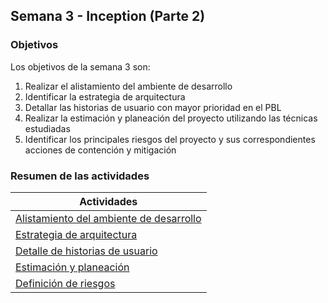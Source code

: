 ## Semana 3 - Inception (Parte 2)

### Objetivos

Los objetivos de la semana 3 son:

1. Realizar el alistamiento del ambiente de desarrollo
2. Identificar la estrategia de arquitectura
3. Detallar las historias de usuario con mayor prioridad en el PBL
4. Realizar la estimación y planeación del proyecto utilizando las técnicas estudiadas
5. Identificar los principales riesgos del proyecto y sus correspondientes acciones de contención y mitigación 
 
### Resumen de las actividades

| Actividades   |
|---------------|
| [Alistamiento del ambiente de desarrollo](https://avargas20.github.io/MISW-Procesos/semanas/semana3/s3_alistamiento)  |
| [Estrategia de arquitectura](https://avargas20.github.io/MISW-Procesos/semanas/semana3/s3_arquitectura)  |
| [Detalle de historias de usuario](https://avargas20.github.io/MISW-Procesos/semanas/semana3/s3_detalle_hu)  |
| [Estimación y planeación](https://avargas20.github.io/MISW-Procesos/semanas/semana3/s3_planeacion)|
| [Definición de riesgos](https://avargas20.github.io/MISW-Procesos/semanas/semana3/s3_riesgos)|
